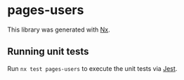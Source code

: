 # pages-users

This library was generated with [Nx](https://nx.dev).

## Running unit tests

Run `nx test pages-users` to execute the unit tests via [Jest](https://jestjs.io).
